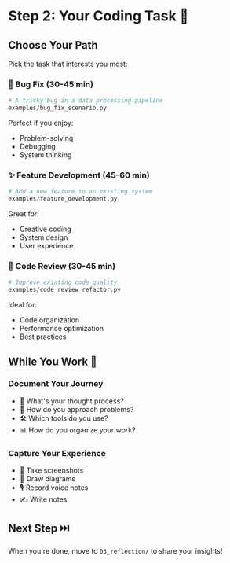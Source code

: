 # Step 2: Your Coding Task 🎯

## Choose Your Path
Pick the task that interests you most:

### 🐛 Bug Fix (30-45 min)
```python
# A tricky bug in a data processing pipeline
examples/bug_fix_scenario.py
```
Perfect if you enjoy:
- Problem-solving
- Debugging
- System thinking

### ✨ Feature Development (45-60 min)
```python
# Add a new feature to an existing system
examples/feature_development.py
```
Great for:
- Creative coding
- System design
- User experience

### 🔄 Code Review (30-45 min)
```python
# Improve existing code quality
examples/code_review_refactor.py
```
Ideal for:
- Code organization
- Performance optimization
- Best practices

## While You Work 📝

### Document Your Journey
- 💭 What's your thought process?
- 🤔 How do you approach problems?
- 🛠️ Which tools do you use?
- 📊 How do you organize your work?

### Capture Your Experience
- 📸 Take screenshots
- 🎨 Draw diagrams
- 🎙️ Record voice notes
- ✍️ Write notes

## Next Step ⏭️
When you're done, move to `03_reflection/` to share your insights!
